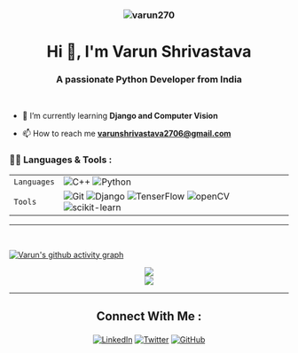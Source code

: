 <h3 align="center"><img src="https://komarev.com/ghpvc/?username=varun270&label=Profile%20views&color=0e75b6&style=flat" alt="varun270" /></h3>
<h1 align="center">Hi 👋, I'm Varun Shrivastava</h1>
<h3 align="center">A passionate Python Developer from India</h3> <br>

- 🌱 I’m currently learning **Django and Computer Vision**

- 📫 How to reach me **varunshrivastava2706@gmail.com**

### 👩‍💻 Languages & Tools :

|             |                                                                                                                                                                                                                                                                                                                                                                                                                                                                                                                                                            |
| ----------- | ---------------------------------------------------------------------------------------------------------------------------------------------------------------------------------------------------------------------------------------------------------------------------------------------------------------------------------------------------------------------------------------------------------------------------------------------------------------------------------------------------------------------------------------------------------- |
| `Languages` | ![C++](https://img.shields.io/badge/-C++-034D9A?style=for-the-badge&logo=c%2B%2B) ![Python](https://img.shields.io/badge/-Python-1F65AC?style=for-the-badge&logo=Python&logoColor=white)                                                                                                                                                                                                                                                                                                                                                                   |
| `Tools`     | ![Git](https://img.shields.io/badge/Git-682181?style=for-the-badge&logo=git&logoColor=white) ![Django](https://img.shields.io/badge/Django-092E20?style=for-the-badge&logo=django&logoColor=green) ![TenserFlow](https://img.shields.io/badge/TensorFlow-FF6F00?style=for-the-badge&logo=tensorflow&logoColor=white) ![openCV](https://img.shields.io/badge/OpenCV-27338e?style=for-the-badge&logo=OpenCV&logoColor=white) ![scikit-learn](https://img.shields.io/badge/scikit--learn-%23F7931E.svg?style=for-the-badge&logo=scikit-learn&logoColor=white) |

<hr>
<br>

[![Varun's github activity graph](https://activity-graph.herokuapp.com/graph?username=Varun270&theme=github)](https://github.com/ashutosh00710/github-readme-activity-graph)

<p align="center">
    <img src="https://github-readme-stats.vercel.app/api?username=Varun270&show_icons=true&theme=onedark"/> <br/>
    <img src="https://github-readme-streak-stats.herokuapp.com/?user=varun270&theme=onedark"/>
</p>

<hr>

## <p align="center">Connect With Me :</p>

<div align="center">

<a href="https://www.linkedin.com/in/varun-shrivastava-789701200/"><img alt="LinkedIn" title="LinkedIn" src="https://img.shields.io/badge/-LinkedIn-blue?style=for-the-badge&logo=Linkedin&logoColor=white"/></a>
<a href="https://twitter.com/varunsh96468766"><img alt="Twitter" title="Twitter" src="https://img.shields.io/badge/-Twitter-1DA1F2?style=for-the-badge&logo=twitter&logoColor=white"/></a>
<a href="https://www.hackerrank.com/varun2706"><img alt="GitHub" title="HackerRank" src="https://img.shields.io/badge/-Hackerrank-2EC866?style=for-the-badge&logo=HackerRank&logoColor=white"/></a>

  </div>
